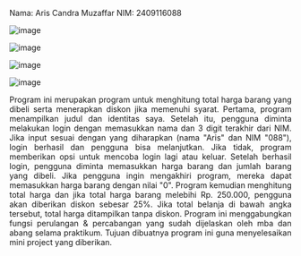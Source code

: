 Nama: Aris Candra Muzaffar
NIM: 2409116088

![image](https://github.com/user-attachments/assets/e79fbd49-018a-4424-b564-efa32e2f6b40)

<div class="object-fit">
  
![image](https://github.com/user-attachments/assets/613cef9c-03ea-4f69-b87a-2ac51729cc39)

![image](https://github.com/user-attachments/assets/55b7a44e-5f5c-47c2-b05c-98080f6f0e3f)

![image](https://github.com/user-attachments/assets/a5cb6b1d-7b1a-4d85-baa2-fdfbe9a62673)
</div>
<p align="justify">      Program ini merupakan program untuk menghitung total harga barang yang dibeli serta menerapkan diskon jika memenuhi syarat. Pertama, program menampilkan judul dan identitas saya. Setelah itu, pengguna diminta melakukan login dengan memasukkan nama dan 3 digit terakhir dari NIM. Jika input sesuai dengan yang diharapkan (nama "Aris" dan NIM "088"), login berhasil dan pengguna bisa melanjutkan. Jika tidak, program memberikan opsi untuk mencoba login lagi atau keluar. Setelah berhasil login, pengguna diminta memasukkan harga barang dan jumlah barang yang dibeli. Jika pengguna ingin mengakhiri program, mereka dapat memasukkan harga barang dengan nilai "0". Program kemudian menghitung total harga dan jika total harga barang melebihi Rp. 250.000, pengguna akan diberikan diskon sebesar 25%. Jika total belanja di bawah angka tersebut, total harga ditampilkan tanpa diskon. Program ini menggabungkan fungsi perulangan & percabangan yang sudah dijelaskan oleh mba dan abang selama praktikum. Tujuan dibuatnya program ini guna menyelesaikan mini project yang diberikan.</p>
